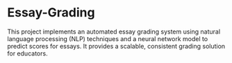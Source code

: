 # Essay-Grading
This project implements an automated essay grading system using natural language processing (NLP) techniques and a neural network model to predict scores for essays. It provides a scalable, consistent grading solution for educators.
